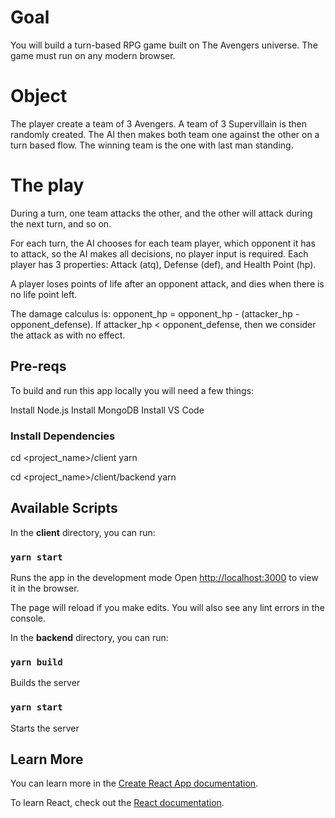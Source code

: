 
# Goal

You will build a turn-based RPG game built on The Avengers universe. The game must run on any modern browser.

# Object

The player create a team of 3 Avengers. A team of 3 Supervillain is then randomly created. The AI then makes both team one against the other on a turn based flow. The winning team is the one with last man standing.

# The play

During a turn, one team attacks the other, and the other will attack during the next turn, and so on.

For each turn, the AI chooses for each team player, which opponent it has to attack, so the AI makes all decisions, no player input is required. Each player has 3 properties: Attack (atq), Defense (def), and Health Point (hp).

A player loses points of life after an opponent attack, and dies when there is no life point left.

The damage calculus is: opponent_hp = opponent_hp - (attacker_hp - opponent_defense). If attacker_hp < opponent_defense, then we consider the attack as with no effect.


## Pre-reqs
To build and run this app locally you will need a few things:

Install Node.js
Install MongoDB
Install VS Code

### Install Dependencies
cd <project_name>/client
yarn

cd <project_name>/client/backend
yarn

## Available Scripts

In the <b>client</b> directory, you can run:

### `yarn start`

Runs the app in the development mode
Open [http://localhost:3000](http://localhost:3000) to view it in the browser.

The page will reload if you make edits.
You will also see any lint errors in the console.

In the <b>backend</b> directory, you can run:

### `yarn build`

Builds the server

### `yarn start`

Starts the server

## Learn More

You can learn more in the [Create React App documentation](https://facebook.github.io/create-react-app/docs/getting-started).

To learn React, check out the [React documentation](https://reactjs.org/).


